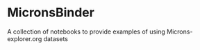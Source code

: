 # MicronsBinder
A collection of notebooks to provide examples of using Microns-explorer.org datasets
